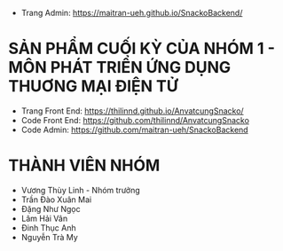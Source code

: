 - Trang Admin: https://maitran-ueh.github.io/SnackoBackend/

# SẢN PHẨM CUỐI KỲ CỦA NHÓM 1 - MÔN PHÁT TRIỂN ỨNG DỤNG THUƠNG MẠI ĐIỆN TỬ 
- Trang Front End: https://thilinnd.github.io/AnvatcungSnacko/
- Code Front End: https://github.com/thilinnd/AnvatcungSnacko
- Code Admin: https://github.com/maitran-ueh/SnackoBackend

# THÀNH VIÊN NHÓM 
- Vương Thùy Linh - Nhóm trưởng 
- Trần Đào Xuân Mai
- Đặng Như Ngọc
- Lâm Hải Vân
- Đinh Thục Anh
- Nguyễn Trà My
